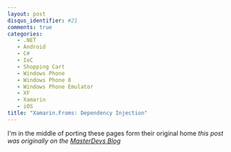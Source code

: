 ```yaml
---
layout: post
disqus_identifier: #21
comments: true
categories:
   - .NET
   - Android
   - C#
   - IoC
   - Shopping Cart
   - Windows Phone
   - Windows Phone 8
   - Windows Phone Emulator
   - XF
   - Xamarin
   - iOS
title: "Xamarin.Froms: Dependency Injection"
---
```


I'm in the middle of porting these pages form their original home
_this post was originally on the [MasterDevs Blog](http://blog.masterdevs.com/xf-day-5/)_
